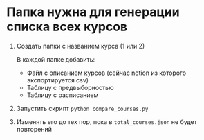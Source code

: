 # Папка нужна для генерации списка всех курсов
1. Создать папки с названием курса (1 или 2)

   В каждой папке добавить:
     - Файл с описанием курсов (сейчас notion из которого экспортируется csv)
     - Таблицу с предвыборностью
     - Таблицу с расписанием
2. Запустить скрипт `python compare_courses.py`
3. Изменять его до тех пор, пока в `total_courses.json` не будет повторений
